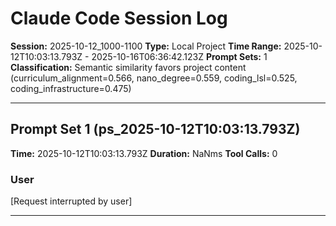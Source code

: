 # Claude Code Session Log

**Session:** 2025-10-12_1000-1100
**Type:** Local Project
**Time Range:** 2025-10-12T10:03:13.793Z - 2025-10-16T06:36:42.123Z
**Prompt Sets:** 1
**Classification:** Semantic similarity favors project content (curriculum_alignment=0.566, nano_degree=0.559, coding_lsl=0.525, coding_infrastructure=0.475)

---

<a name="ps_2025-10-12T10:03:13.793Z"></a>
## Prompt Set 1 (ps_2025-10-12T10:03:13.793Z)

**Time:** 2025-10-12T10:03:13.793Z
**Duration:** NaNms
**Tool Calls:** 0

### User

[Request interrupted by user]

---

